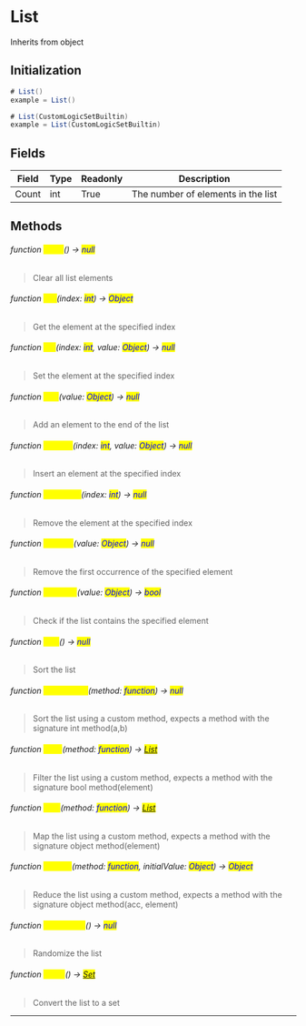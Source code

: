 # List
Inherits from object
## Initialization
```csharp
# List()
example = List()

# List(CustomLogicSetBuiltin)
example = List(CustomLogicSetBuiltin)
```
## Fields
|Field|Type|Readonly|Description|
|---|---|---|---|
|Count|int|True|The number of elements in the list|
## Methods
###### function <mark style="color:yellow;">Clear</mark>() → <mark style="color:blue;">null</mark>
> Clear all list elements

###### function <mark style="color:yellow;">Get</mark>(index: <mark style="color:blue;">int</mark>) → <mark style="color:blue;">Object</mark>
> Get the element at the specified index

###### function <mark style="color:yellow;">Set</mark>(index: <mark style="color:blue;">int</mark>, value: <mark style="color:blue;">Object</mark>) → <mark style="color:blue;">null</mark>
> Set the element at the specified index

###### function <mark style="color:yellow;">Add</mark>(value: <mark style="color:blue;">Object</mark>) → <mark style="color:blue;">null</mark>
> Add an element to the end of the list

###### function <mark style="color:yellow;">InsertAt</mark>(index: <mark style="color:blue;">int</mark>, value: <mark style="color:blue;">Object</mark>) → <mark style="color:blue;">null</mark>
> Insert an element at the specified index

###### function <mark style="color:yellow;">RemoveAt</mark>(index: <mark style="color:blue;">int</mark>) → <mark style="color:blue;">null</mark>
> Remove the element at the specified index

###### function <mark style="color:yellow;">Remove</mark>(value: <mark style="color:blue;">Object</mark>) → <mark style="color:blue;">null</mark>
> Remove the first occurrence of the specified element

###### function <mark style="color:yellow;">Contains</mark>(value: <mark style="color:blue;">Object</mark>) → <mark style="color:blue;">bool</mark>
> Check if the list contains the specified element

###### function <mark style="color:yellow;">Sort</mark>() → <mark style="color:blue;">null</mark>
> Sort the list

###### function <mark style="color:yellow;">SortCustom</mark>(method: <mark style="color:blue;">function</mark>) → <mark style="color:blue;">null</mark>
> Sort the list using a custom method, expects a method with the signature int method(a,b)

###### function <mark style="color:yellow;">Filter</mark>(method: <mark style="color:blue;">function</mark>) → <mark style="color:blue;">[List](../objects/List.md)</mark>
> Filter the list using a custom method, expects a method with the signature bool method(element)

###### function <mark style="color:yellow;">Map</mark>(method: <mark style="color:blue;">function</mark>) → <mark style="color:blue;">[List](../objects/List.md)</mark>
> Map the list using a custom method, expects a method with the signature object method(element)

###### function <mark style="color:yellow;">Reduce</mark>(method: <mark style="color:blue;">function</mark>, initialValue: <mark style="color:blue;">Object</mark>) → <mark style="color:blue;">Object</mark>
> Reduce the list using a custom method, expects a method with the signature object method(acc, element)

###### function <mark style="color:yellow;">Randomize</mark>() → <mark style="color:blue;">null</mark>
> Randomize the list

###### function <mark style="color:yellow;">ToSet</mark>() → <mark style="color:blue;">[Set](../objects/Set.md)</mark>
> Convert the list to a set


---

